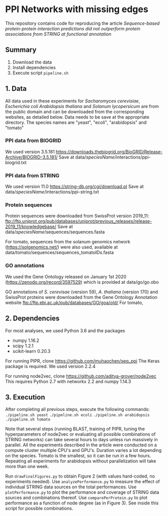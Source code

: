 # PPI Networks with missing edges
This repository contains code for reproducing the article *Sequence-based protein-protein interaction predictions did not outperform protein associations from STRING at functional annotation*

## Summary
1. Download the data
2. Install dependencies 
3. Execute script `pipeline.sh`


## 1. Data
All data used in these experiments for *Sacharomyces cerevisiae*, *Escherichia coli* *Arabidopsis thaliana* and *Solanum lycopersicum* are from the public domain and can be downloaded from the corresponding websites, as detailed below. Data needs to be save at the appropriate directory. The species names are "yeast", "ecoli", "arabidopsis" and "tomato"

### PPI data from BIOGRID
We used version 3.5.181
https://downloads.thebiogrid.org/BioGRID/Release-Archive/BIOGRID-3.5.181/
Save at data/$speciesName$/interactions/ppi-biogrid.txt

### PPI data from STRING
We used version 11.0
https://string-db.org/cgi/download.pl
Save at data/$speciesName$/interactions/ppi-string.txt

### Protein sequences
Protein sequences were downloaded from SwissProt version 2019_11:
ftp://ftp.uniprot.org/pub/databases/uniprot/previous_releases/release-2019_11/knowledgebase/
Save at data/$speciesName$/sequences/sequences.fasta

For tomato, sequences from the solanum genomics network (https://solgenomics.net/) were also used, available at data/tomato/sequences/sequences_tomatoIDs.fasta

### GO annotations
We used the Gene Ontology released on January 1st 2020 (https://zenodo.org/record/3597529) which is provided at data/go/go.obo

GO annotations of *S. cerevisae* (version 59), *A. thaliana* (version 170) and SwissProt proteins were downloaded from the Gene Ontology Annotation website ftp://ftp.ebi.ac.uk/pub/databases/GO/goa/old/
For tomato, 

## 2. Dependencies
For most analyses, we used Python 3.6 and the packages
+ numpy 1.16.2
+ scipy 1.2.1
+ scikit-learn 0.20.3

For running PIPR, clone https://github.com/muhaochen/seq_ppi
The Keras package is required. We used version  2.2.4

For running node2vec, clone https://github.com/aditya-grover/node2vec
This requires Python 2.7 with networkx 2.2 and numpy 1.14.3

## 3. Execution
After completing all previous steps, execute the following commands:
`./pipeline.sh yeast`
`./pipeline.sh ecoli`
`./pipeline.sh arabidopsis`
`./pipeline.sh tomato`

Note that several steps (running BLAST, training of PIPR, tuning the hyperparameters of node2vec or evaluating all possible combinations of STRING networks) can take several hours to days unless run massively in parallel. All the experiments described in the article were conducted on a compute cluster multiple CPU's and GPU's. 
Duration varies a lot depending on the species. Tomato is the smallest, so it can be run in a few hours. Repeating all experiments for arabidopsis without parallelization will take more than one week.

Run `drawFinalFigures.py` to obtain Figure 2 (with values hard-coded, no experiments needed).
Use `analyzePerformance.py` to measure the effect of individual STRING data sources on the total performances.
Use `plotPerformance.py` to plot the performance and coverage of STRING data sources and combinations thereof.
Use `comparePerProtein.py` to plot performance as a function of node degree (as in Figure 3). See inside this script for possible combinations.
